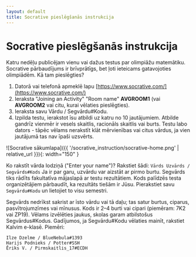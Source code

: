 ```yaml
---
layout: default
title: Socrative pieslēgšanās instrukcija
---
```

# Socrative pieslēgšanās instrukcija 

Katru nedēļu publicējam vienu vai dažus testus par olimpiāžu matemātiku. 
Socrative pārbaudījums ir brīvprātīgs, bet ļoti ieteicams gatavojoties olimpiādēm.
Kā tam pieslēgties?

1. Datorā vai telefonā apmeklē lapu [https://www.socrative.com/](https://www.socrative.com/)
2. Ieraksta "Joining an Activity" "Room name" **AVGROOM1** (vai **AVGROOM2** vai citu, 
   kurai vēlaties pieslēgties). 
3. Ieraksta savu Vārdu / Segvārdu#Kodu.
4. Izpilda testu, ierakstot īsu atbildi uz katru no 10 jautājumiem.
   Atbilde gandrīz vienmēr ir vesels skaitlis, racionāls skaitlis vai burts. 
   Testu labo dators - tāpēc vēlams nerakstīt klāt mērvienības vai citus vārdus, 
   ja vien jautājumā tas nav īpaši uzsvērts.

![Socrative sākumlapa]({{ '/socrative_instruction/socrative-home.png' | relative_url }}){: width="150" }

Ko rakstīt vārda lodziņā ("Enter your name")?
Rakstiet šādi: `Vārds Uzvārds / Segvārds#Kods`
Ja ir par garu, uzvārdu var aizstāt ar pirmo burtu. Segvārds tiks 
rādīts fakultatīva mājaslapā ar testu rezultātiem.
Kods palīdzēs testa organizētājiem pārbaudīt, ka rezultāts tiešām ir Jūsu.
Pierakstiet savu `Segvārdu#Kodu` un lietojiet to visu semestri.

Segvārds nedrīkst sakrist ar īsto vārdu vai tā daļu; tas satur burtus, 
ciparus, pasvītrojumzīmes vai mīnusus.
Kods ir 2–4 burti vai cipari (piemēram: 7K2 vai ZP19).
Vēlams izvēlēties jaukus, skolas garam atbilstošus Segvārdus#Kodus.
Gadījumos, ja Segvārdu#Kodu vēlaties mainīt, rakstiet Kalvim e-klasē. Piemēri:

```
Ilze Dzelme / BlueNebula#1393
Harijs Podnieks / Potter#SSH
Ēriks V. / Pirmskaitlis_17#ECDH
```